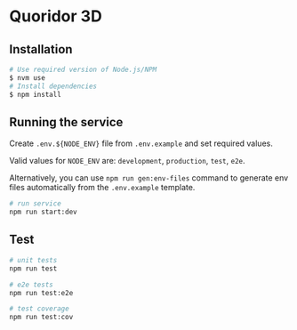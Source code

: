 # Quoridor 3D

## Installation

```bash
# Use required version of Node.js/NPM
$ nvm use
# Install dependencies
$ npm install
```

## Running the service

Create `.env.${NODE_ENV}` file from `.env.example` and set required values.

Valid values for `NODE_ENV` are: `development`, `production`, `test`, `e2e`.

Alternatively, you can use `npm run gen:env-files` command to generate env files automatically from the `.env.example`
template.

```bash
# run service
npm run start:dev
```

## Test

```bash
# unit tests
npm run test

# e2e tests
npm run test:e2e

# test coverage
npm run test:cov
```
